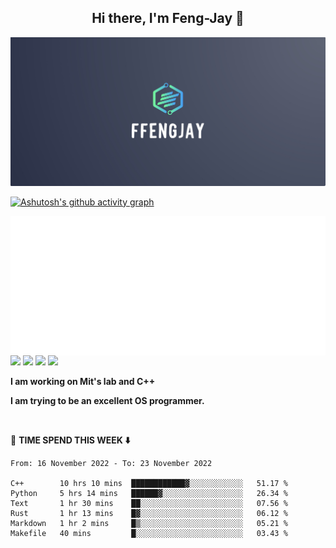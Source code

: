 <h2 align="center"> Hi there, I'm Feng-Jay 👋 </h2>  

![](https://github.com/Feng-Jay/DataStruct/blob/master/Image/1.png)  

[![Ashutosh's github activity graph](https://activity-graph.herokuapp.com/graph?username=Feng-Jay&theme=github)](https://github.com/ashutosh00710/github-readme-activity-graph)



<img src='/metrics.plugin.achievements.compact.svg' align='right' />

![](https://visitor-badge.glitch.me/badge?page_id=Feng-Jay.readme)
![](https://img.shields.io/badge/Concentrate-Cpp-blue)
![](https://img.shields.io/badge/Rust-primer-orange)
![](https://img.shields.io/badge/Target-OS-9cf)  

<p align="left"><b>
I am working on Mit's lab and C++

I am trying to be an excellent OS programmer. 
</b></p>
<!-- ![Achievement]() -->

<!-- <img align="right" src="https://github-readme-stats.vercel.app/api?username=Feng-Jay&show_icons=true&icon_color=CE1D2D&text_color=718096&bg_color=ffffff&hide_title=true" /> -->
<!-- ![Calendar]() -->
<!-- <img src='/metrics.plugin.isocalendar.fullyear.svg' align='center' />   -->
<!-- 
<img src='metrics.plugin.stargazers.svg' align='right' width='200' height='200'> -->

&emsp;

<!-- ![Metrics](/github-metrics.svg) -->

📘 **TIME SPEND THIS WEEK ⬇️**
<!--START_SECTION:waka-->

```text
From: 16 November 2022 - To: 23 November 2022

C++        10 hrs 10 mins  ████████████▓░░░░░░░░░░░░   51.17 %
Python     5 hrs 14 mins   ██████▓░░░░░░░░░░░░░░░░░░   26.34 %
Text       1 hr 30 mins    ██░░░░░░░░░░░░░░░░░░░░░░░   07.56 %
Rust       1 hr 13 mins    █▓░░░░░░░░░░░░░░░░░░░░░░░   06.12 %
Markdown   1 hr 2 mins     █▒░░░░░░░░░░░░░░░░░░░░░░░   05.21 %
Makefile   40 mins         █░░░░░░░░░░░░░░░░░░░░░░░░   03.43 %
```

<!--END_SECTION:waka-->
